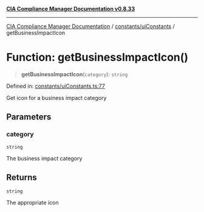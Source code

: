 [**CIA Compliance Manager Documentation v0.8.33**](../../../README.md)

***

[CIA Compliance Manager Documentation](../../../modules.md) / [constants/uiConstants](../README.md) / getBusinessImpactIcon

# Function: getBusinessImpactIcon()

> **getBusinessImpactIcon**(`category`): `string`

Defined in: [constants/uiConstants.ts:77](https://github.com/Hack23/cia-compliance-manager/blob/1f4f2c51bc48d917eff1eb43881cee05d381f406/src/constants/uiConstants.ts#L77)

Get icon for a business impact category

## Parameters

### category

`string`

The business impact category

## Returns

`string`

The appropriate icon
